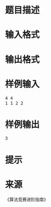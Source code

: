 

# 题目描述



# 输入格式



# 输出格式



# 样例输入


<pre>4 4
1 1 2 2
</pre>

# 样例输出


<pre>3</pre>

# 提示



# 来源


<p>
《算法竞赛进阶指南》
</p>
